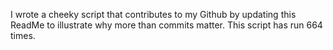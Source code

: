 I wrote a cheeky script that contributes to my Github by updating this ReadMe to illustrate why more than commits matter. This script has run 664 times.